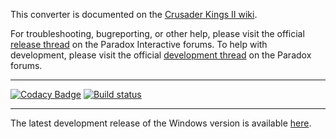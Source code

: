 This converter is documented on the [Crusader Kings II wiki](https://ck2.paradoxwikis.com/CK2_To_EU4_Converter). 

For troubleshooting, bugreporting, or other help, please visit the official [release thread](https://forum.paradoxplaza.com/forum/index.php?threads/ck2-to-eu4-converter-release-thread.1377860/) on the Paradox Interactive forums. 
To help with development, please visit the official [development thread](https://forum.paradoxplaza.com/forum/index.php?threads/ck2-to-eu4-converter-development-thread.1377861/) on the Paradox forums.

---

[![Codacy Badge](https://api.codacy.com/project/badge/Grade/5bf7df627e734711a3e00059ec0ccc68)](https://app.codacy.com/gh/ParadoxGameConverters/CK2ToEU4?utm_source=github.com&utm_medium=referral&utm_content=ParadoxGameConverters/CK2ToEU4&utm_campaign=Badge_Grade_Dashboard)
[![Build status](https://ci.appveyor.com/api/projects/status/ugrq6ci7i7cuy2cl/branch/master?svg=true)](https://ci.appveyor.com/project/Idhrendur/ck2toeu4/branch/master)

---

The latest development release of the Windows version is available [here](https://github.com/ParadoxGameConverters/CK2ToEU4/releases/tag/windows_development_build).
